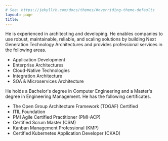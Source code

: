 ```yaml
---
# See: https://jekyllrb.com/docs/themes/#overriding-theme-defaults
layout: page
title: 
---
```

He is experienced in architecting and developing. He enables companies to use robust, maintainable, reliable, and scaling solutions by building Next Generation Technology Architectures and provides professional services in the following areas.

- Application Development
- Enterprise Architectures
- Cloud-Native Technologies
- Integration Architecture
- SOA & Microservices Architecture

He holds a Bachelor's degree in Computer Engineering and a Master's degree in Engineering Management. He has the following certificates.

- The Open Group Architecture Framework (TOGAF) Certified
- ITIL Foundation
- PMI Agile Certified Practitioner (PMI-ACP)
- Certified Scrum Master (CSM)
- Kanban Management Professional (KMP)
- Certified Kubernetes Application Developer (CKAD)

